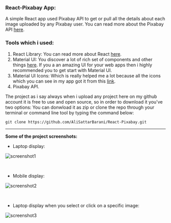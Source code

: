 ### React-Pixabay App:
A simple React app used Pixabay API to get or pull all the details about each image uploaded by any Pixabay user. You can read more about the Pixabay API [here](https://pixabay.com/service/about/api/). 

### Tools which i used:
1. React Library: You can read more about React [here](https://reactjs.org/).
2. Material UI: You discover a lot of rich set of components and other things [here](https://material-ui.com/). If you a an amazing UI for your web apps then i highly recommended you to get start with Material UI.
3. Material UI Icons: Which is really helped me a lot because all the icons which you can see in my app got it from this [link](https://material-ui.com/components/material-icons/).
3. Pixabay API.

The project as i say always when i upload any project here on my github account it is free to use and open source, so in order to download it you've two options: You can donwload it as zip or clone the repo through your terminal or command line tool by typing the command below:

  ```git clone https://github.com/AliSattarBarani/React-Pixabay.git```
<br>

---

**Some of the project screenshots:**

- Laptop display: 

![screenshot1](https://github.com/AliSattarBarani/React-Pixabay/blob/master/Screenshots/Screentshot_Laptop.jpg)

<br>

- Mobile display:

![screenshot2](https://github.com/AliSattarBarani/React-Pixabay/blob/master/Screenshots/Screentshot_Mobile.jpg)

<br>

- Laptop display when you select or click on a specific image:

![screenshot3](https://github.com/AliSattarBarani/React-Pixabay/blob/master/Screenshots/Screentshot_MoreDetails.jpg)
